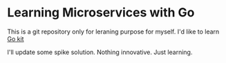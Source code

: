 Learning Microservices with Go
===

This is a git repository only for leraning purpose for myself.
I'd like to learn [Go kit]("https:/gokit.io/example/stringsvc.html")

I'll update some spike solution. Nothing innovative. Just learning.


